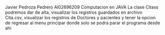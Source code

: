Javier Pedroza Pedrero Al02696209
Computacion en JAVA
La clase Citass podremos dar de alta, visualizar los registros guardados en archivo  Cita.csv, visualizar los registros de Doctores y pacientes y tener la opcion de regresar al menu principar donde solo se podra parar el programa desde ahi

